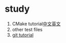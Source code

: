 # study
1. CMake tutorial[中文](https://www.zybuluo.com/khan-lau/note/254724)[英文](https://cmake.org/cmake/help/latest/guide/tutorial/index.html)
2. other test files
3. [git tutorial](https://git-reference.readthedocs.io/zh_CN/latest/Getting-Started/Git-Basics/)
